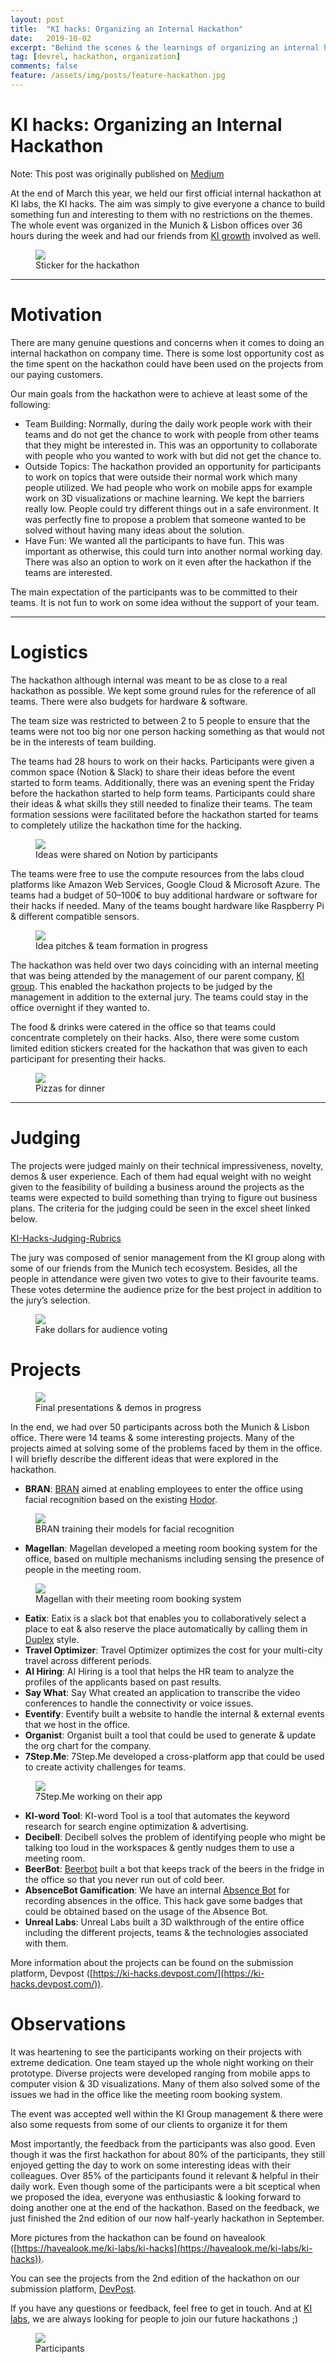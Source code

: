 ```yaml
---
layout: post
title:  "KI hacks: Organizing an Internal Hackathon"
date:   2019-10-02
excerpt: "Behind the scenes & the learnings of organizing an internal hackathon"
tag: [devrel, hackathon, organization]
comments: false
feature: /assets/img/posts/feature-hackathon.jpg
---
```


KI hacks: Organizing an Internal Hackathon
==========================================
Note: This post was originally published on [Medium](https://medium.com/ki-labs-engineering/ki-hacks-organizing-an-internal-hackathon-b18e5891d789)

At the end of March this year, we held our first official internal hackathon at KI labs, the KI hacks. The aim was simply to give everyone a chance to build something fun and interesting to them with no restrictions on the themes. The whole event was organized in the Munich & Lisbon offices over 36 hours during the week and had our friends from [KI growth](https://www.ki-growth.com/) involved as well.

<figure>
    <img src="/assets/img/posts/ki-hacks/sticker.png">
    <figcaption>Sticker for the hackathon</figcaption>
</figure>

* * *

Motivation
==========

There are many genuine questions and concerns when it comes to doing an internal hackathon on company time. There is some lost opportunity cost as the time spent on the hackathon could have been used on the projects from our paying customers.

Our main goals from the hackathon were to achieve at least some of the following:

*   Team Building: Normally, during the daily work people work with their teams and do not get the chance to work with people from other teams that they might be interested in. This was an opportunity to collaborate with people who you wanted to work with but did not get the chance to.
*   Outside Topics: The hackathon provided an opportunity for participants to work on topics that were outside their normal work which many people utilized. We had people who work on mobile apps for example work on 3D visualizations or machine learning. We kept the barriers really low. People could try different things out in a safe environment. It was perfectly fine to propose a problem that someone wanted to be solved without having many ideas about the solution.
*   Have Fun: We wanted all the participants to have fun. This was important as otherwise, this could turn into another normal working day. There was also an option to work on it even after the hackathon if the teams are interested.

The main expectation of the participants was to be committed to their teams. It is not fun to work on some idea without the support of your team.

* * *

Logistics
=========

The hackathon although internal was meant to be as close to a real hackathon as possible. We kept some ground rules for the reference of all teams. There were also budgets for hardware & software.

The team size was restricted to between 2 to 5 people to ensure that the teams were not too big nor one person hacking something as that would not be in the interests of team building.

The teams had 28 hours to work on their hacks. Participants were given a common space (Notion & Slack) to share their ideas before the event started to form teams. Additionally, there was an evening spent the Friday before the hackathon started to help form teams. Participants could share their ideas & what skills they still needed to finalize their teams. The team formation sessions were facilitated before the hackathon started for teams to completely utilize the hackathon time for the hacking.

<figure>
    <img src="/assets/img/posts/ki-hacks/sticker.png">
    <figcaption>Ideas were shared on Notion by participants</figcaption>
</figure>

The teams were free to use the compute resources from the labs cloud platforms like Amazon Web Services, Google Cloud & Microsoft Azure. The teams had a budget of 50–100€ to buy additional hardware or software for their hacks if needed. Many of the teams bought hardware like Raspberry Pi & different compatible sensors.

<figure>
    <img src="/assets/img/posts/ki-hacks/idea-pithces.jpeg">
    <figcaption>Idea pitches & team formation in progress</figcaption>
</figure>

The hackathon was held over two days coinciding with an internal meeting that was being attended by the management of our parent company, [KI group](http://www.kigroup.de/). This enabled the hackathon projects to be judged by the management in addition to the external jury. The teams could stay in the office overnight if they wanted to.

The food & drinks were catered in the office so that teams could concentrate completely on their hacks. Also, there were some custom limited edition stickers created for the hackathon that was given to each participant for presenting their hacks.

<figure>
    <img src="/assets/img/posts/ki-hacks/pizzas.png">
    <figcaption>Pizzas for dinner</figcaption>
</figure>

* * *

Judging
=======

The projects were judged mainly on their technical impressiveness, novelty, demos & user experience. Each of them had equal weight with no weight given to the feasibility of building a business around the projects as the teams were expected to build something than trying to figure out business plans. The criteria for the judging could be seen in the excel sheet linked below.

[KI-Hacks-Judging-Rubrics](https://docs.google.com/spreadsheets/d/1oV38cy37f8XaMmAJ3ZZdWajSj7a0GrARRMY8Ix1jEwA/edit?usp=sharing)

The jury was composed of senior management from the KI group along with some of our friends from the Munich tech ecosystem. Besides, all the people in attendance were given two votes to give to their favourite teams. These votes determine the audience prize for the best project in addition to the jury’s selection.

<figure>
    <img src="/assets/img/posts/ki-hacks/audience-dollars.jpeg">
    <figcaption>Fake dollars for audience voting</figcaption>
</figure>

Projects
========

<figure>
    <img src="/assets/img/posts/ki-hacks/pitching.jpeg">
    <figcaption>Final presentations & demos in progress</figcaption>
</figure>

In the end, we had over 50 participants across both the Munich & Lisbon office. There were 14 teams & some interesting projects. Many of the projects aimed at solving some of the problems faced by them in the office. I will briefly describe the different ideas that were explored in the hackathon.

*   **BRAN**: [BRAN](https://medium.com/ki-labs-engineering/bran-a-facial-recognition-buddy-at-our-office-entrance-b7e43815ad3d) aimed at enabling employees to enter the office using facial recognition based on the existing [Hodor](https://medium.com/ki-labs-engineering/hodor-controlling-the-office-door-from-slack-a79e77635e39).

<figure>
    <img src="/assets/img/posts/ki-hacks/bran.png">
    <figcaption>BRAN training their models for facial recognition</figcaption>
</figure>

*   **Magellan**: Magellan developed a meeting room booking system for the office, based on multiple mechanisms including sensing the presence of people in the meeting room.

<figure>
    <img src="/assets/img/posts/ki-hacks/magellan.png">
    <figcaption>Magellan with their meeting room booking system</figcaption>
</figure>

*   **Eatix**: Eatix is a slack bot that enables you to collaboratively select a place to eat & also reserve the place automatically by calling them in [Duplex](https://ai.googleblog.com/2018/05/duplex-ai-system-for-natural-conversation.html) style.
*   **Travel Optimizer**: Travel Optimizer optimizes the cost for your multi-city travel across different periods.
*   **AI Hiring**: AI Hiring is a tool that helps the HR team to analyze the profiles of the applicants based on past results.
*   **Say What**: Say What created an application to transcribe the video conferences to handle the connectivity or voice issues.
*   **Eventify**: Eventify built a website to handle the internal & external events that we host in the office.
*   **Organist**: Organist built a tool that could be used to generate & update the org chart for the company.
*   **7Step.Me**: 7Step.Me developed a cross-platform app that could be used to create activity challenges for teams.

<figure>
    <img src="/assets/img/posts/ki-hacks/7step.png">
    <figcaption>7Step.Me working on their app</figcaption>
</figure>

*   **KI-word Tool**: KI-word Tool is a tool that automates the keyword research for search engine optimization & advertising.
*   **Decibell**: Decibell solves the problem of identifying people who might be talking too loud in the workspaces & gently nudges them to use a meeting room.
*   **BeerBot**: [Beerbot](https://medium.com/ki-labs-engineering/beerbot-e9708f119545) built a bot that keeps track of the beers in the fridge in the office so that you never run out of cold beer.
*   **AbsenceBot Gamification**: We have an internal [Absence Bot](https://github.com/KI-labs/AbsenceBot) for recording absences in the office. This hack gave some badges that could be obtained based on the usage of the Absence Bot.
*   **Unreal Labs**: Unreal Labs built a 3D walkthrough of the entire office including the different projects, teams & the technologies associated with them.

More information about the projects can be found on the submission platform, Devpost ([https://ki-hacks.devpost.com/](https://ki-hacks.devpost.com/)).

Observations
============

It was heartening to see the participants working on their projects with extreme dedication. One team stayed up the whole night working on their prototype. Diverse projects were developed ranging from mobile apps to computer vision & 3D visualizations. Many of them also solved some of the issues we had in the office like the meeting room booking system.

The event was accepted well within the KI Group management & there were also some requests from some of our clients to organize it for them

Most importantly, the feedback from the participants was also good. Even though it was the first hackathon for about 80% of the participants, they still enjoyed getting the day to work on some interesting ideas with their colleagues. Over 85% of the participants found it relevant & helpful in their daily work. Even though some of the participants were a bit sceptical when we proposed the idea, everyone was enthusiastic & looking forward to doing another one at the end of the hackathon. Based on the feedback, we just finished the 2nd edition of our now half-yearly hackathon in September.

More pictures from the hackathon can be found on havealook ([https://havealook.me/ki-labs/ki-hacks](https://havealook.me/ki-labs/ki-hacks)).

You can see the projects from the 2nd edition of the hackathon on our submission platform, [DevPost](https://ki-hacks-2.devpost.com).

If you have any questions or feedback, feel free to get in touch. And at [KI labs](http://www.ki-labs.com/), we are always looking for people to join our future hackathons ;)

<figure>
    <img src="/assets/img/posts/ki-hacks/group_photo.png">
    <figcaption>Participants</figcaption>
</figure>

